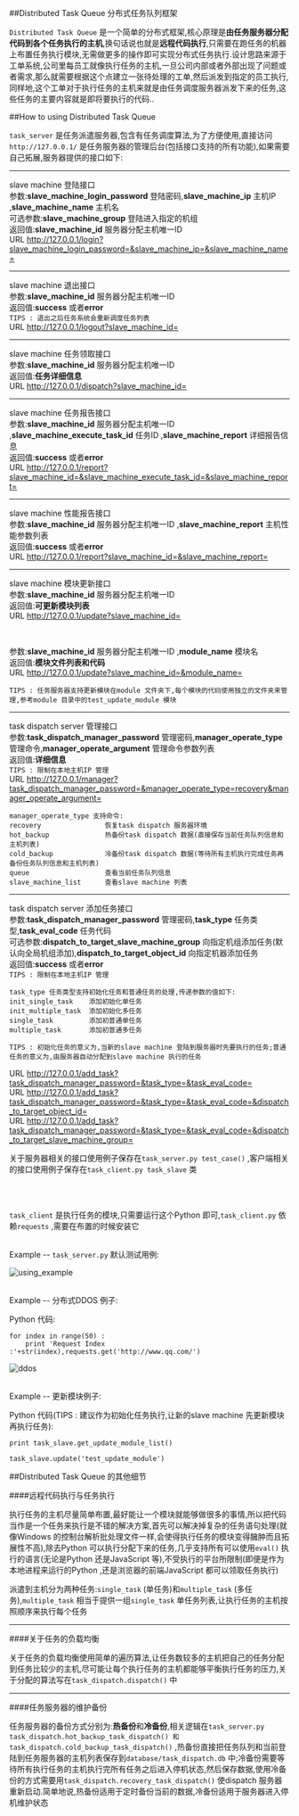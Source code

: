 
##Distributed Task Queue 分布式任务队列框架

  `Distributed Task Queue` 是一个简单的分布式框架,核心原理是**由任务服务器分配代码到各个任务执行的主机**,换句话说也就是**远程代码执行**,只需要在跑任务的机器上布置任务执行模块,无需做更多的操作即可实现分布式任务执行.设计思路来源于工单系统,公司里每员工就像执行任务的主机,一旦公司内部或者外部出现了问题或者需求,那么就需要根据这个点建立一张待处理的工单,然后派发到指定的员工执行,同样地,这个工单对于执行任务的主机来就是由任务调度服务器派发下来的任务,这些任务的主要内容就是即将要执行的代码..
  
##How to using Distributed Task Queue 

  `task_server` 是任务派遣服务器,包含有任务调度算法,为了方便使用,直接访问`http://127.0.0.1/` 是任务服务器的管理后台(包括接口支持的所有功能),如果需要自己拓展,服务器提供的接口如下:<br/>
  
---

  slave machine 登陆接口<br/>
  参数:**slave_machine_login_password** 登陆密码,**slave_machine_ip** 主机IP ,**slave_machine_name** 主机名<br/>
  可选参数:**slave_machine_group** 登陆进入指定的机组<br/>
  返回值:**slave_machine_id** 服务器分配主机唯一ID <br/>
  URL  http://127.0.0.1/login?slave_machine_login_password=&slave_machine_ip=&slave_machine_name=<br/>
  
---
  
  slave machine 退出接口<br/>
  参数:**slave_machine_id** 服务器分配主机唯一ID <br/>
  返回值:**success** 或者**error** <br/>
  `TIPS : 退出之后任务系统会重新调度任务列表`<br/>
  URL  http://127.0.0.1/logout?slave_machine_id=<br/>
  
---

  slave machine 任务领取接口<br/>
  参数:**slave_machine_id** 服务器分配主机唯一ID <br/>
  返回值:**任务详细信息**<br/>
  URL  http://127.0.0.1/dispatch?slave_machine_id=<br/>
  
---
  
  slave machine 任务报告接口<br/>
  参数:**slave_machine_id** 服务器分配主机唯一ID ,**slave_machine_execute_task_id** 任务ID ,**slave_machine_report** 详细报告信息<br/>
  返回值:**success** 或者**error** <br/>
  URL  http://127.0.0.1/report?slave_machine_id=&slave_machine_execute_task_id=&slave_machine_report=<br/>
    
---
  
  slave machine 性能报告接口<br/>
  参数:**slave_machine_id** 服务器分配主机唯一ID ,**slave_machine_report** 主机性能参数列表<br/>
  返回值:**success** 或者**error** <br/>
  URL  http://127.0.0.1/report?slave_machine_id=&slave_machine_report=<br/>
    
---
  
  slave machine 模块更新接口<br/>
  参数:**slave_machine_id** 服务器分配主机唯一ID <br/>
  返回值:**可更新模块列表** <br/>
  URL  http://127.0.0.1/update?slave_machine_id=<br/>
  
  <br/>
  
  参数:**slave_machine_id** 服务器分配主机唯一ID ,**module_name** 模块名<br/>
  返回值:**模块文件列表和代码** <br/>
  URL  http://127.0.0.1/update?slave_machine_id=&module_name=<br/>
    
  `TIPS : 任务服务器支持更新模块在module 文件夹下,每个模块的代码使用独立的文件夹来管理,参考module 目录中的test_update_module 模块`
    
---

  task dispatch server 管理接口<br/>
  参数:**task_dispatch_manager_password** 管理密码,**manager_operate_type** 管理命令,**manager_operate_argument** 管理命令参数列表<br/>
  返回值:**详细信息**<br/>
  `TIPS : 限制在本地主机IP 管理`<br/>
  URL  http://127.0.0.1/manager?task_dispatch_manager_password=&manager_operate_type=recovery&manager_operate_argument=<br/>
    
    manager_operate_type 支持命令:
    recovery                恢复task dispatch 服务器环境
    hot_backup              热备份task dispatch 数据(直接保存当前任务队列信息和主机列表)
    cold_backup             冷备份task dispatch 数据(等待所有主机执行完成任务再备份任务队列信息和主机列表)
    queue                   查看当前任务队列信息
    slave_machine_list      查看slave machine 列表
    
---

  task dispatch server 添加任务接口<br/>
  参数:**task_dispatch_manager_password** 管理密码,**task_type** 任务类型,**task_eval_code** 任务代码<br/>
  可选参数:**dispatch_to_target_slave_machine_group** 向指定机组添加任务(默认向全局机组添加),**dispatch_to_target_object_id** 向指定机器添加任务<br/>
  返回值:**success** 或者**error**<br/>
  `TIPS : 限制在本地主机IP 管理`<br/>
  
    task_type 任务类型支持初始化任务和普通任务的处理,传递参数的值如下:
    init_single_task    添加初始化单任务
    init_multiple_task  添加初始化多任务
    single_task         添加初普通单任务
    multiple_task       添加初普通多任务
  
    TIPS : 初始化任务的意义为,当新的slave machine 登陆到服务器时先要执行的任务;普通任务的意义为,由服务器自动分配到slave machine 执行的任务
  
  URL  http://127.0.0.1/add_task?task_dispatch_manager_password=&task_type=&task_eval_code=<br/>
  URL  http://127.0.0.1/add_task?task_dispatch_manager_password=&task_type=&task_eval_code=&dispatch_to_target_object_id=<br/>
  URL  http://127.0.0.1/add_task?task_dispatch_manager_password=&task_type=&task_eval_code=&dispatch_to_target_slave_machine_group=<br/>
  
  关于服务器相关的接口使用例子保存在`task_server.py test_case()` ,客户端相关的接口使用例子保存在`task_client.py task_slave` 类
  
  <br/><br/>
  
  `task_client` 是执行任务的模块,只需要运行这个Python 即可,`task_client.py` 依赖`requests` ,需要在布置的时候安装它<br/><br/>


  Example -- `task_server.py` 默认测试用例:<br/>

  ![using_example](https://raw.githubusercontent.com/lcatro/Distributed-Task-Queue/master/readme_pic/using_example.png)<br/><br/>


  Example -- 分布式DDOS 例子:<br/>

  Python 代码:
  
    for index in range(50) :
        print 'Request Index :'+str(index),requests.get('http://www.qq.com/')

  ![ddos](https://raw.githubusercontent.com/lcatro/Distributed-Task-Queue/master/readme_pic/ddos.png)<br/><br/>


  Example -- 更新模块例子:<br/>

  Python 代码(TIPS : 建议作为初始化任务执行,让新的slave machine 先更新模块再执行任务):

    print task_slave.get_update_module_list()
    
    task_slave.update('test_update_module')


##Distributed Task Queue 的其他细节

####远程代码执行与任务执行

  执行任务的主机尽量简单布置,最好能让一个模块就能够做很多的事情,所以把代码当作是一个任务来执行是不错的解决方案,首先可以解决掉复杂的任务语句处理(就像Windows 的控制台解析批处理文件一样,会使得执行任务的模块变得臃肿而且拓展性不高),除去Python 可以执行分配下来的任务,几乎支持所有可以使用`eval()` 执行的语言(无论是Python 还是JavaScript 等),不受执行的平台所限制(即便是作为本地进程来运行的Python ,还是浏览器的前端JavaScript 都可以领取任务执行)<br/>

  派遣到主机分为两种任务:`single_task` (单任务)和`multiple_task` (多任务),`multiple_task` 相当于提供一组`single_task` 单任务列表,让执行任务的主机按照顺序来执行每个任务

---

####关于任务的负载均衡

  关于任务的负载均衡使用简单的遍历算法,让任务数较多的主机把自己的任务分配到任务比较少的主机,尽可能让每个执行任务的主机都能够平衡执行任务的压力,关于分配的算法写在`task_dispatch.dispatch()` 中

---

####任务服务器的维护备份

  任务服务器的备份方式分别为:**热备份**和**冷备份**,相关逻辑在`task_server.py task_dispatch.hot_backup_task_dispatch() 和task_dispatch.cold_backup_task_dispatch()` ,热备份直接把任务队列和当前登陆到任务服务器的主机列表保存到`database/task_dispatch.db` 中;冷备份需要等待所有执行任务的主机执行完所有任务之后进入停机状态,然后保存数据,使用冷备份的方式需要用`task_dispatch.recovery_task_dispatch()` 使dispatch 服务器重新启动.简单地说,热备份适用于定时备份当前的数据,冷备份适用于服务器进入停机维护状态
